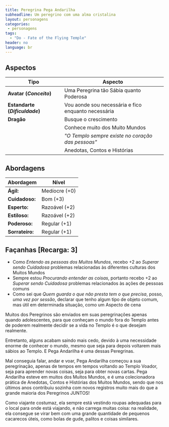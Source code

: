 ```yaml
---
title: Peregrina Pega Andarilha
subheadline: Um peregrino com uma alma cristalina
layout: personagens
categories:
 - personagens
tags:
  - "Do - Fate of the Flying Temple"
header: no
language: br
---
```


## Aspectos

| **Tipo** | **Aspecto** |
|----------|-------------|
| **Avatar (_Conceito_)** | Uma Peregrina tão Sábia quanto Poderosa |
| **Estandarte (_Dificuldade_)** | Vou aonde sou necessária e fico enquanto necessária |
| **Dragão** | Busque o crescimento |
| | Conhece muito dos Muito Mundos |
| | _"O Templo sempre existe no coração das pessoas"_ |
| | Anedotas, Contos e Histórias |

## Abordagens 

| **Abordagem**   | **Nível** |
|-----------------|-----------|
| **Ágil:**       | Medíocre (+0) |
| **Cuidadoso:**  | Bom (+3) |
| **Esperto:**    | Razoável (+2) |
| **Estiloso:**   | Razoável (+2) |
| **Poderoso:**   | Regular (+1) |
| **Sorrateiro:** | Regular (+1) |

## Façanhas [Recarga: 3]

+ Como _Entendo as pessoas dos Muitos Mundos_, recebo +2 ao _Superar sendo Cuidadosa_ problemas relacionadas às diferentes culturas dos Muitos Mundos
+ Sempre estou _Procurando entender as coisas_, portanto recebo +2 ao _Superar sendo Cuidadosa_ problemas relacionados às ações de pessoas comuns
+ Como sei que _Quem guarda o que não presta tem o que precisa_, posso, _uma vez por sessão_, declarar que tenho algum tipo de objeto comum, mas útil em determinada situação, como um Aspecto de cena

Muitos dos Peregrinos são enviados em suas peregrinações apenas quando adolescentes, para que conheçam o mundo fora do Templo antes de poderem realmente decidir se a vida no Templo é o que desejam realmente.

Entretanto, alguns acabam saindo mais cedo, devido à uma necessidade enorme de conhecer o mundo, mesmo que seja para depois voltarem mais sábios ao Templo. E Pega Andarilha é uma dessas Peregrinas.

Mal conseguia falar, andar e voar, Pega Andarilha começou a sua peregrinação, apenas de tempos em tempos voltando ao Templo Voador, seja para aprender novas coisas, seja para obter novas cartas. Pega Andarilha esteve em muitos dos Muitos Mundos, e é uma colecionadora prática de Anedotas, Contos e Histórias dos Muitos Mundos, sendo que nos últimos anos contribuiu sozinha com novos registros muito mais do que a grande maioria dos Peregrinos JUNTOS!

Como viajante costumaz, ela sempre está vestindo roupas adequadas para o local para onde está viajando, e não carrega muitas coisa: na realidade, ela consegue se virar bem com uma grande quantidade de pequenos cacarecos úteis, como bolas de gude, palitos e coisas similares.
